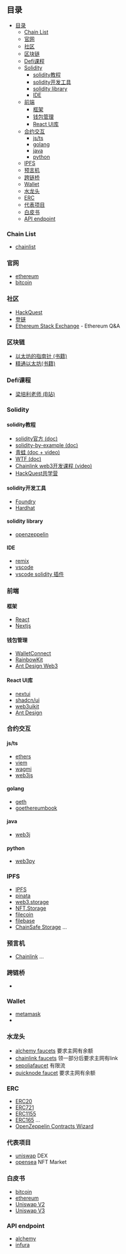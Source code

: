 
## 目录
- [目录](#目录)
  - [Chain List](#chain-list)
  - [官网](#官网)
  - [社区](#社区)
  - [区块链](#区块链)
  - [Defi课程](#defi课程)
  - [Solidity](#solidity)
    - [solidity教程](#solidity教程)
    - [solidity开发工具](#solidity开发工具)
    - [solidity library](#solidity-library)
    - [IDE](#ide)
  - [前端](#前端)
    - [框架](#框架)
    - [钱包管理](#钱包管理)
    - [React UI库](#react-ui库)
  - [合约交互](#合约交互)
    - [js/ts](#jsts)
    - [golang](#golang)
    - [java](#java)
    - [python](#python)
  - [IPFS](#ipfs)
  - [预言机](#预言机)
  - [跨链桥](#跨链桥)
  - [Wallet](#wallet)
  - [水龙头](#水龙头)
  - [ERC](#erc)
  - [代表项目](#代表项目)
  - [白皮书](#白皮书)
  - [API endpoint](#api-endpoint)


### Chain List
- [chainlist](https://chainlist.org/)

### 官网
- [ethereum](https://ethereum.org/)
- [bitcoin](https://bitcoin.org/)

### 社区
- [HackQuest](https://www.hackquest.io/) 
- [登链](https://learnblockchain.cn/)
- [Ethereum Stack Exchange](https://ethereum.stackexchange.com/) - Ethereum Q&A

### 区块链
- [以太坊的指南针 (书籍)](https://ethbook.abyteahead.com/)
- [精通以太坊(书籍)](https://github.com/inoutcode/ethereum_book)

### Defi课程
- [梁培利老师 (B站)](https://space.bilibili.com/220951871/channel/series)

### Solidity
#### solidity教程
- [solidity官方 (doc)](https://soliditylang.org/)
- [solidity-by-example (doc)](https://solidity-by-example.org/)
- [青蛙 (doc + video)](https://www.smartcontract.engineer/)
- [WTF (doc)](https://www.wtf.academy/)
- [Chainlink web3开发课程 (video)](https://www.bilibili.com/video/BV1Ca411n7ta/?vd_source=ace74b267d59249373df5ff6ca34d7d3)
- [HackQuest共学营](https://www.hackquest.io/)

#### solidity开发工具

- [Foundry](https://book.getfoundry.sh/)
- [Hardhat](https://hardhat.org/)

#### solidity library
- [openzeppelin](https://docs.openzeppelin.com/contracts)

#### IDE
- [remix](https://remix.ethereum.org/) 
- [vscode](https://code.visualstudio.com/)
- [vscode solidity 插件](https://marketplace.visualstudio.com/items?itemName=JuanBlanco.solidity)

### 前端
#### 框架
- [React](https://react.dev/)
- [Nextjs](https://nextjs.org/)

#### 钱包管理
- [WalletConnect](https://docs.reown.com/)
- [RainbowKit](https://www.rainbowkit.com/)
- [Ant Design Web3](https://web3.ant.design/components/ethereum-cn)

#### React UI库
- [nextui](https://nextui.org/)
- [shadcn/ui](https://ui.shadcn.com/)
- [web3uikit](https://github.com/web3ui/web3uikit)
- [Ant Design](https://ant-design.antgroup.com/)


### 合约交互
#### js/ts
- [ethers](https://ethers.org/)
- [viem](https://viem.sh/)
- [wagmi](https://wagmi.sh/)
- [web3js](https://www.web3js.org/)


#### golang
- [geth](https://geth.ethereum.org/)
- [goethereumbook](https://goethereumbook.org/zh/)
#### java
- [web3j](https://www.web3labs.com/web3j-sdk)

#### python
- [web3py](https://web3py.readthedocs.io/en/stable/)

### IPFS
- [IPFS](https://ipfs.tech/)
- [pinata](https://pinata.cloud/)
- [web3.storage](https://web3.storage/)
- [NFT.Storage](https://nft.storage/)
- [filecoin](https://filecoin.io/)
- [filebase](https://filebase.com/)
- [ChainSafe Storage](https://storage.chainsafe.io/)
...

### 预言机
- [Chainlink](https://chain.link/)
...

### 跨链桥
- []()


### Wallet
- [metamask](https://metamask.io/)
- []()

### 水龙头
- [alchemy faucets](https://www.alchemy.com/faucets/ethereum-sepolia) 要求主网有余额
- [chainlink faucets](https://faucets.chain.link/) 领一部分后要求主网有link
- [sepoliafaucet](https://www.sepoliafaucet.io/) 有限流
- [quicknode faucet](https://faucet.quicknode.com/ethereum/sepolia) 要求主网有余额


### ERC
- [ERC20](https://eips.ethereum.org/EIPS/eip-20)
- [ERC721](https://eips.ethereum.org/EIPS/eip-721)
- [ERC1155](https://eips.ethereum.org/EIPS/eip-1155)
- [ERC165](https://eips.ethereum.org/EIPS/eip-165)
...
- [OpenZeppelin  Contracts Wizard](https://docs.openzeppelin.com/contracts/5.x/wizard)


### 代表项目
- [uniswap](https://docs.uniswap.org/) DEX
- [opensea](https://docs.opensea.io/) NFT Market

### 白皮书
- [bitcoin](https://bitcoin.org/bitcoin.pdf)
- [ethereum](https://ethereum.org/en/whitepaper/)
- [Uniswap V2](https://uniswap.org/whitepaper.pdf)
- [Uniswap V3](https://uniswap.org/whitepaper-v3.pdf)

### API endpoint
- [alchemy](https://www.alchemy.com/)
- [infura](https://www.infura.io/)

